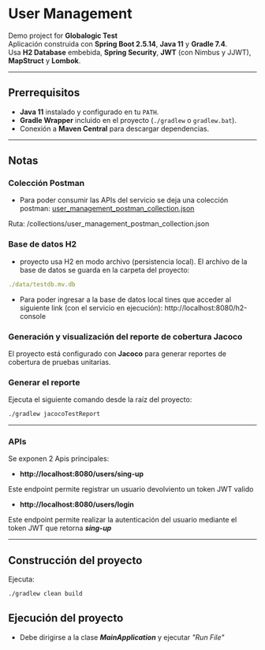 # User Management

Demo project for **Globalogic Test**  
Aplicación construida con **Spring Boot 2.5.14**, **Java 11** y **Gradle 7.4**.  
Usa **H2 Database** embebida, **Spring Security**, **JWT** (con Nimbus y JJWT), **MapStruct** y **Lombok**.

---

## Prerrequisitos

- **Java 11** instalado y configurado en tu `PATH`.
- **Gradle Wrapper** incluido en el proyecto (`./gradlew` o `gradlew.bat`).
- Conexión a **Maven Central** para descargar dependencias.

---

## Notas

### Colección Postman

- Para poder consumir las APIs del servicio se deja una colección postman:
[user_management_postman_collection.json](collections/user_management_postman_collection.json)

Ruta: /collections/user_management_postman_collection.json

### Base de datos H2

-  proyecto usa H2 en modo archivo (persistencia local).
El archivo de la base de datos se guarda en la carpeta del proyecto:

```yaml
./data/testdb.mv.db
```

- Para poder ingresar a la base de datos local tines que acceder al siguiente 
link (con el servicio en ejecución):
  http://localhost:8080/h2-console

### Generación y visualización del reporte de cobertura Jacoco

El proyecto está configurado con **Jacoco** para generar reportes de cobertura de pruebas unitarias.

### Generar el reporte

Ejecuta el siguiente comando desde la raíz del proyecto:

```bash
./gradlew jacocoTestReport
```

---

### APIs

Se exponen 2 Apis principales:

- **http://localhost:8080/users/sing-up** </br>

Este endpoint permite registrar un usuario devolviento un token JWT valido

- **http://localhost:8080/users/login** </br>

Este endpoint permite realizar la autenticación del usuario mediante el token JWT que retorna **_sing-up_**

---

## Construcción del proyecto

Ejecuta:

```bash
./gradlew clean build
```

## Ejecución del proyecto

- Debe dirigirse a la clase **_MainApplication_** y ejecutar _"Run File"_
